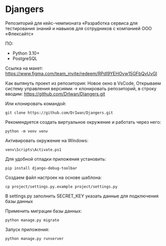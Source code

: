 # Djangers
Репозиторий для кейс-чемпионата «Разработка сервиса для тестирования знаний и навыков для сотрудников с компанией ООО «Флексайтс»

ПО:
* Python 3.10+
* PostgreSQL

Ссылка на макет:
https://www.figma.com/team_invite/redeem/RPdI9YEHOvw15GFbQvUvGl

Как вытянуть проект из репозитория:
Новое окно в VsCode,
Открываем систему управления версиями -> клонировать репозиторий, в строку вводим:
https://github.com/DrIwan/Djangers.git

Или клонировать командой:

    git clone https://github.com/DrIwan/Djangers.git

Рекомендуется создать виртуальное окружение и работать через него:

    python -m venv venv

Активировать окружение на Windows:

    venv\Scripts\Activate.ps1

Для удобной отладки приложения установить:

    pip install django-debug-toolbar

Создаем файл настроек на основе шаблона:

    cp project/settings.py.example project/settings.py

В settings.py заполнить SECRET_KEY указать данные для подключения базы данных

Применить миграции базы данных:

    python manage.py migrate

Запуск приложения:

    python manage.py runserver
